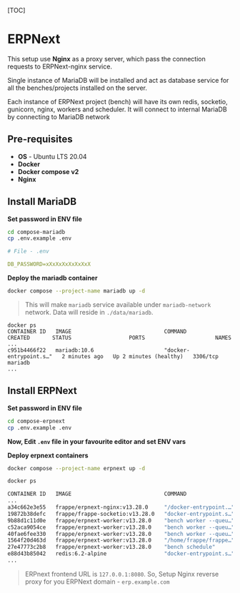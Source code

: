 [TOC]


# ERPNext

This setup use **Nginx** as a proxy server, which pass the connection requests to  ERPNext-nginx service.

Single instance of MariaDB will be installed and act as database service for all the benches/projects installed on the server.

Each instance of ERPNext project (bench) will have its own redis, socketio, gunicorn, nginx, workers and scheduler. It will connect to internal MariaDB by connecting to MariaDB network

## Pre-requisites

- **OS** - Ubuntu LTS 20.04
- **Docker**
- **Docker compose v2**
- **Nginx**


## Install MariaDB

**Set password in ENV file**

```sh
cd compose-mariadb
cp .env.example .env
```

```yaml
# File - .env

DB_PASSWORD=xXxXxXxXxXxXxX
```

**Deploy the mariadb container**

```sh
docker compose --project-name mariadb up -d
```

> This will make `mariadb` service available under `mariadb-network` network. Data will reside in `./data/mariadb`.


```
docker ps
CONTAINER ID   IMAGE                             COMMAND                  CREATED       STATUS                  PORTS                      NAMES
...
c951b4466f22   mariadb:10.6                      "docker-entrypoint.s…"   2 minutes ago   Up 2 minutes (healthy)   3306/tcp                   mariadb
...
```

## Install ERPNext

**Set password in ENV file**

```sh
cd compose-erpnext
cp .env.example .env
```

**Now, Edit `.env` file in your favourite editor and set ENV vars**

**Deploy erpnext containers**

```sh
docker compose --project-name erpnext up -d
```

```sh
docker ps

CONTAINER ID   IMAGE                             COMMAND                  CREATED       STATUS                  PORTS                      NAMES
...
a34c662e3e55   frappe/erpnext-nginx:v13.28.0     "/docker-entrypoint.…"   6 hours ago   Up 6 hours              127.0.0.1:8080->8080/tcp   upwire-erp-frontend-1
19872b38defc   frappe/frappe-socketio:v13.28.0   "docker-entrypoint.s…"   6 hours ago   Up 6 hours                                         upwire-erp-websocket-1
9b88d1c11d0e   frappe/erpnext-worker:v13.28.0    "bench worker --queu…"   6 hours ago   Up 6 hours                                         upwire-erp-queue-long-1
c52aca9054ce   frappe/erpnext-worker:v13.28.0    "bench worker --queu…"   6 hours ago   Up 6 hours                                         upwire-erp-queue-default-1
40fae6fee330   frappe/erpnext-worker:v13.28.0    "bench worker --queu…"   6 hours ago   Up 6 hours                                         upwire-erp-queue-short-1
1564f20d463d   frappe/erpnext-worker:v13.28.0    "/home/frappe/frappe…"   6 hours ago   Up 6 hours                                         upwire-erp-backend-1
27e47773c2b8   frappe/erpnext-worker:v13.28.0    "bench schedule"         6 hours ago   Up 6 hours                                         upwire-erp-scheduler-1
e88d43b85042   redis:6.2-alpine                  "docker-entrypoint.s…"   6 hours ago   Up 6 hours              6379/tcp                   upwire-erp-redis-1
...
```

> ERPnext frontend URL is `127.0.0.1:8080`. So, Setup Nginx reverse proxy for you ERPNext domain - `erp.example.com`

